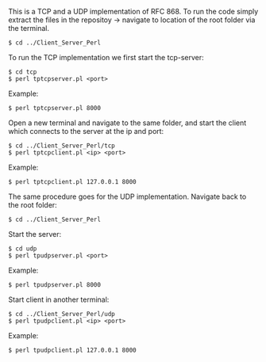 This is a TCP and a UDP implementation of RFC 868. To run the code simply extract the files in the repositoy -> navigate to location of the root folder via the terminal.

    $ cd ../Client_Server_Perl
    
To run the TCP implementation we first start the tcp-server:

    $ cd tcp
    $ perl tptcpserver.pl <port>
    
Example:

    $ perl tptcpserver.pl 8000
    
Open a new terminal and navigate to the same folder, and start the client which connects to the server at the ip and port:

    $ cd ../Client_Server_Perl/tcp
    $ perl tptcpclient.pl <ip> <port>
    
Example:
    
    $ perl tptcpclient.pl 127.0.0.1 8000
    
    
    
    
    
    
    
The same procedure goes for the UDP implementation. Navigate back to the root folder:

    $ cd ../Client_Server_Perl
    
Start the server:
    
    $ cd udp
    $ perl tpudpserver.pl <port>
    
Example:

    $ perl tpudpserver.pl 8000
    
Start client in another terminal:

    $ cd ../Client_Server_Perl/udp
    $ perl tpudpclient.pl <ip> <port>
    
Example:
    
    $ perl tpudpclient.pl 127.0.0.1 8000
